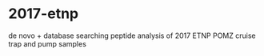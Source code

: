 # 2017-etnp
de novo + database searching peptide analysis of 2017 ETNP POMZ cruise trap and pump samples
